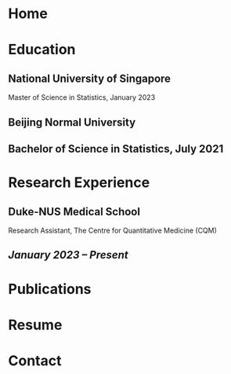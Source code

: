 # Home

# Education
## National University of Singapore
Master of Science in Statistics, January 2023
## Beijing Normal University
Bachelor of Science in Statistics, July 2021
---

# Research Experience
## Duke-NUS Medical School
Research Assistant, The Centre for Quantitative Medicine (CQM)

*January 2023 – Present*
---

# Publications

# Resume

# Contact
